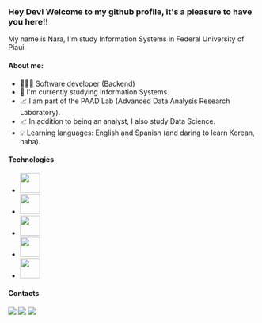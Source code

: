 ### Hey Dev! Welcome to my github profile, it's a pleasure to have you here!!

My name is Nara, I'm study Information Systems in Federal University of Piaui. 

#### About me:

- 👩🏽‍💻 Software developer (Backend)
- 🔭 I'm currently studying Information Systems.
- 📈 I am part of the PAAD Lab (Advanced Data Analysis Research Laboratory).
- 📈 In addition to being an analyst, I also study Data Science.
- 💡 Learning languages: English and Spanish (and daring to learn Korean, haha).

#### Technologies
- <img loading="lazy" src="https://cdn.jsdelivr.net/gh/devicons/devicon@latest/icons/python/python-original.svg" width="40" height="40" > 

- <img loading="lazy" src="https://cdn.jsdelivr.net/gh/devicons/devicon/icons/git/git-original.svg" width="40" height="40"/>

- <img loading="lazy" src="https://cdn.jsdelivr.net/gh/devicons/devicon@latest/icons/mysql/mysql-original.svg" width="40" height="40" >

- <img loading="lazy" src="https://cdn.jsdelivr.net/gh/devicons/devicon@latest/icons/postgresql/postgresql-original.svg" width="40" height="40" >          

- <img loading="lazy" src="https://cdn.jsdelivr.net/gh/devicons/devicon@latest/icons/c/c-original.svg" width="40" height="40" >    


#### Contacts


<div>
<a href="https://instagram.com/nara" target="_blank"><img loading="lazy" src="https://img.shields.io/badge/-Instagram-%23E4405F?style=for-the-badge&logo=instagram&logoColor=white" target="_blank"></a>
<a href = "mailto:nara.andrade@ufpi.edu.br"><img loading="lazy" src="https://img.shields.io/badge/Gmail-D14836?style=for-the-badge&logo=gmail&logoColor=white" target="_blank"></a>
<a href="https://www.linkedin.com/in/nara-raquel-dias-andrade" target="_blank"><img loading="lazy" src="https://img.shields.io/badge/-LinkedIn-%230077B5?style=for-the-badge&logo=linkedin&logoColor=white" target="_blank"></a>   
</div>

<!--
**NaraAndrad3/NaraAndrad3** is a ✨ _special_ ✨ repository because its `README.md` (this file) appears on your GitHub profile.

Here are some ideas to get you started:

- 🔭 I’m currently working on ...
- 🌱 I’m currently learning ...
- 👯 I’m looking to collaborate on ...
- 🤔 I’m looking for help with ...
- 💬 Ask me about ...
- 📫 How to reach me: ...
- 😄 Pronouns: ...
- ⚡ Fun fact: ...
-->
